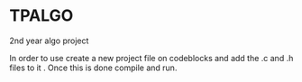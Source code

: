 # TPALGO
2nd year algo project 

In order to use create a new project file on codeblocks and add the .c and .h files to it .
Once this is done compile and run.
